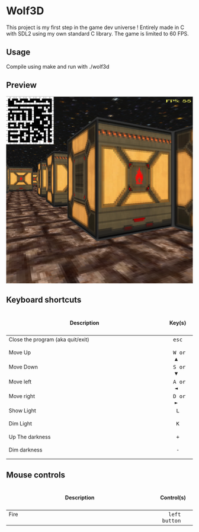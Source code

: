 # Wolf3D

This project is my first step in the game dev universe !
Entirely made in C with SDL2 using my own standard C library.
The game is limited to 60 FPS.

## Usage

Compile using make and run with ./wolf3d

## Preview
![](https://github.com/aitelkob/Wolf3D_teamA/blob/master/resources/screenshot.png)

## Keyboard shortcuts

<table width="100%">
<thead>
<tr>
<td width="65%" height="60px" align="center" cellpadding="0">
<strong>Description</strong>
</td>
<td width="10%" align="center" cellpadding="0">
<span style="width:70px">&nbsp;</span><strong>Key(s)</strong><span style="width:50px">&nbsp;</span>
</td>
</tr>
</thead>
<tbody>
<tr>
<td valign="top" height="30px">Close the program (aka quit/exit)</td>
<td valign="top" align="center"><kbd>&nbsp;esc&nbsp;</kbd></td>
</tr>
<tr>
<td valign="top" height="30px">Move Up</td>
<td valign="top" align="center"><kbd>&nbsp;W or ▲&nbsp;</kbd></td>
</tr>
<tr>
<td valign="top" height="30px">Move Down</td>
<td valign="top" align="center"><kbd>&nbsp;S or ▼&nbsp;</kbd></td>
</tr>
<tr>
<td valign="top" height="30px">Move left</td>
<td valign="top" align="center"><kbd>&nbsp;A or ◄&nbsp;</kbd></td>
</tr>
<tr>
<td valign="top" height="30px">Move right</td>
<td valign="top" align="center"><kbd>&nbsp;D or ►&nbsp;</kbd></td>
</tr>
<tr>
<td valign="top" height="30px">Show Light</td>
<td valign="top" align="center"><kbd>&nbsp;L&nbsp;</kbd></td>
</tr>
<tr>
<td valign="top" height="30px">Dim Light</td>
<td valign="top" align="center"><kbd>&nbsp;K&nbsp;</kbd></td>
</tr>
<tr>
<td valign="top" height="30px">Up The darkness</td>
<td valign="top" align="center"><kbd>&nbsp;+&nbsp;</kbd></td>
</tr>
<tr>
<td valign="top" height="30px">Dim darkness</td>
<td valign="top" align="center"><kbd>&nbsp;-&nbsp;</kbd></td>
</tr>

</tbody>
</table>

## Mouse controls

<table width="100%">
<thead>
<tr>
<td width="60%" height="60px" align="center" cellpadding="0">
<strong>Description</strong>
</td>
<td width="10%" align="center" cellpadding="0">
<span style="width:70px">&nbsp;</span><strong>Control(s)</strong><span style="width:50px">&nbsp;</span>
</td>
</tr>
</thead>
<tbody>
<tr>
<td valign="top" height="30px">Fire</td>
<td valign="top" align="center"><kbd>&nbsp;left button&nbsp;</kbd></td>
</tr>
</tbody>
</table>
